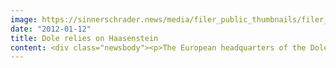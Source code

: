 ```yaml
---
image: https://sinnerschrader.news/media/filer_public_thumbnails/filer_public/32/c4/32c4ceb9-1502-463f-bfb7-db709b6bbed5/varfoldersdjk8pxf42x64d8fxslz8jcc8fc0000gnttmpoptwad__480x288_q85_crop_subsampling-2_upscale.jpg
date: "2012-01-12"
title: Dole relies on Haasenstein
content: <div class="newsbody"><p>The European headquarters of the Dole Food Company - the world's largest manufacturer of high-quality fresh fruits and vegetables – will rely on the <a href="http&#58;//haasenstein.com/">creative agency Haasenstein</a> for its digital marketing from now on.</p><p>The team led by Timm Hanebeck (Creative Director) and Gero Quast (Head of Consultancy) will initially focus on the food group’s website, highlighting the issues of transparency and sustainability.</p><p>“We are delighted to have won Dole as a second customer within a short space of time thanks to our convincing Creative department,” says Quast, who has been building the consultancy side of the business at Haasenstein since September 2011. The SinnerSchrader agency’s launch customer was the flight booking portal TUIfly.com, for which Haasenstein handles all communications.</p><p>“Their brand knowledge and technical know-how in implementing complex online marketing activities convinced us to go with Haasenstein,” says Xavier Roussel, Marketing and Communication Director at Dole Fresh Fruit Europe.</p><p>&lt;iframe width="640" height="480" src="http&#58;//www.youtube.com/embed/9QGq7Y61500" frameborder="0" allowfullscreen=""&gt;&lt;/iframe&gt;</p><p><strong>About Haasenstein</strong><br/>Digitisation has changed the market so much that companies need a new form of communication. The creative agency Haasenstein is the answer to this challenge. Their motto is&#58; ‘digital first, analogue next.’ Haasenstein (founded 2011) is the youngest member of the SinnerSchrader Group.</p><p><a class="news-backlink" href="/en/"><svg class="svg-ico svg-ico--arrow-left"><use xlink&#58;href="#arrow-down"></use></svg>Back to the overview</a></p></div>
---
```

